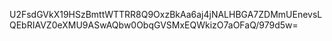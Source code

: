 U2FsdGVkX19HSzBmttWTTRR8Q9OxzBkAa6aj4jNALHBGA7ZDMmUEnevsLQEbRIAVZ0eXMU9ASwAQbw0ObqGVSMxEQWkizO7aOFaQ/979d5w=